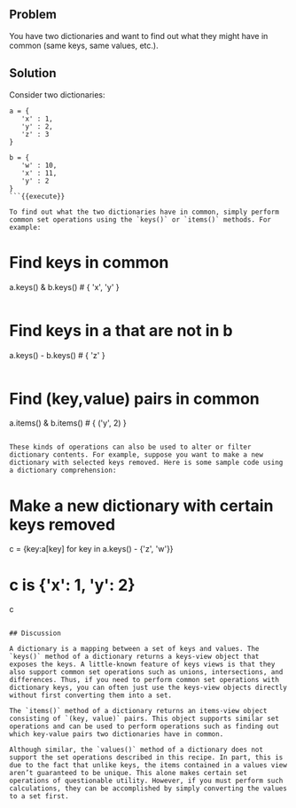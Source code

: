 ## Problem

You have two dictionaries and want to find out what they might have in common (same keys, same values, etc.).

## Solution

Consider two dictionaries:

```
a = {
   'x' : 1,
   'y' : 2,
   'z' : 3
}

b = {
   'w' : 10,
   'x' : 11,
   'y' : 2
}
```{{execute}}

To find out what the two dictionaries have in common, simply perform common set operations using the `keys()` or `items()` methods. For example:

```
# Find keys in common
a.keys() & b.keys()   # { 'x', 'y' }
```{{execute}}

```
# Find keys in a that are not in b
a.keys() - b.keys()   # { 'z' }
```{{execute}}

```
# Find (key,value) pairs in common
a.items() & b.items() # { ('y', 2) }
```{{execute}}

These kinds of operations can also be used to alter or filter dictionary contents. For example, suppose you want to make a new dictionary with selected keys removed. Here is some sample code using a dictionary comprehension:

```
# Make a new dictionary with certain keys removed
c = {key:a[key] for key in a.keys() - {'z', 'w'}}
# c is {'x': 1, 'y': 2}
c
```{{execute}}

## Discussion

A dictionary is a mapping between a set of keys and values. The `keys()` method of a dictionary returns a keys-view object that exposes the keys. A little-known feature of keys views is that they also support common set operations such as unions, intersections, and differences. Thus, if you need to perform common set operations with dictionary keys, you can often just use the keys-view objects directly without first converting them into a set.

The `items()` method of a dictionary returns an items-view object consisting of `(key, value)` pairs. This object supports similar set operations and can be used to perform operations such as finding out which key-value pairs two dictionaries have in common.

Although similar, the `values()` method of a dictionary does not support the set operations described in this recipe. In part, this is due to the fact that unlike keys, the items contained in a values view aren’t guaranteed to be unique. This alone makes certain set operations of questionable utility. However, if you must perform such calculations, they can be accomplished by simply converting the values to a set first.